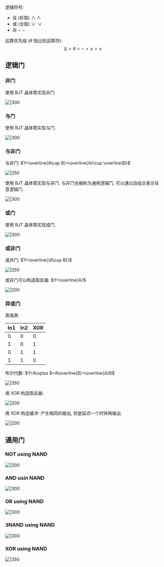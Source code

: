 逻辑符号:
- 且 (析取) $\land$ $\wedge$
- 或 (合取) $\lor$ ${} \vee {}$
- 非 $\lnot$ $\neg$

运算优先级 ($\theta$ 指比较运算符): $$()> \theta> \neg >\wedge> \vee$$

## 逻辑门

### 非门

使用 BJT 晶体管实现非门

![|300](/attach/not_bjt_gate.avif)

### 与门

使用 BJT 晶体管实现与门.

![|300](../../attach/and_bjt_gate.avif)

### 与非门

与非门: $Y=\overline{A\cap B}=\overline{A}\cup \overline{B}$

![|250](../../attach/nand_logic_gate.avif)

使用 BJT 晶体管实现与非门. 与非门也被称为通用逻辑门, 可以通过自组合表示任意逻辑门.

![|300](../../attach/nand_bjt_gate.avif)

### 或门

使用 BJT 晶体管实现或门.

![|300](../../attach/or_bjt_gate.avif)

### 或非门

或非门: $Y=\overline{(A\cup B)}$

![|250](../../attach/nor_logic_gate.avif)

或非门可以构造取反器: $Y=\overline{A}$

![|200](../../attach/nor_inverter.avif)

### 异或门

真值表:

| In1 | In2 | XOR |
| --- | --- | --- |
| 0   | 0   | 0   |
| 1   | 0   | 1   |
| 0   | 1   | 1   |
| 1   | 1   | 0    |

布尔代数: $Y=A\oplus B=A\overline{B}+\overline{A}B$

![|350](../../attach/xor_using_logic_gate.avif)

用 XOR 构造取反器: 

![|200](../../attach/xor_inverter.avif)

用 XOR 构造缓冲: 产生相同的输出, 但是延迟一个时钟再输出.

![|200](../../attach/xor_buffer.avif)

## 通用门

### NOT using NAND

![|200](../../attach/not_gate_using_nand.avif)

### AND usin NAND

![|300](../../attach/and_gate_using_nand.avif)

### OR using NAND

![|300](../../attach/or_gate_using_nand.avif)

### 3NAND using NAND

![|300](../../attach/3nand_using_nand.avif)

### XOR using NAND

![|350](../../attach/xor_using_nand.avif)
